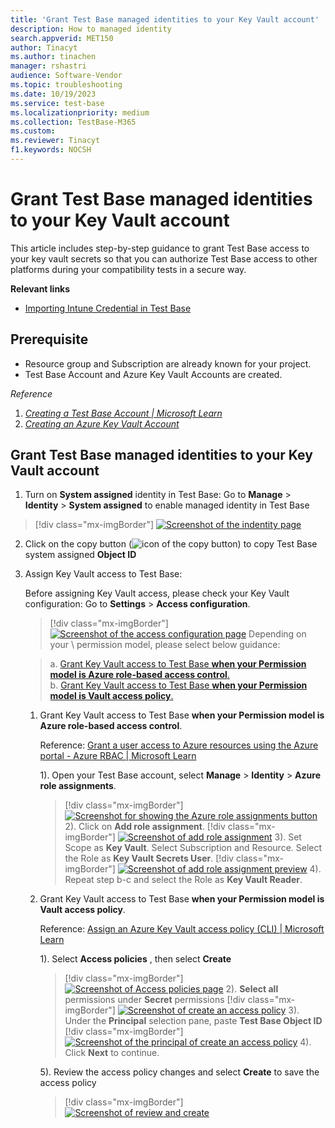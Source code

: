 ```yaml
---
title: 'Grant Test Base managed identities to your Key Vault account'
description: How to managed identity
search.appverid: MET150
author: Tinacyt
ms.author: tinachen
manager: rshastri
audience: Software-Vendor
ms.topic: troubleshooting
ms.date: 10/19/2023
ms.service: test-base
ms.localizationpriority: medium
ms.collection: TestBase-M365
ms.custom:
ms.reviewer: Tinacyt
f1.keywords: NOCSH
---
```


# Grant Test Base managed identities to your Key Vault account

This article includes step-by-step guidance to grant Test Base access to your key vault secrets so that you can authorize Test Base access to other platforms during your compatibility tests in a secure way.

**Relevant links**

- [Importing Intune Credential in Test Base](https://aka.ms/testbase-doc-IntuneEnrollment)

## <a name="Prerequisite"></a>Prerequisite

- Resource group and Subscription are already known for your project.
- Test Base Account and Azure Key Vault Accounts are created.

*Reference*

1. [*Creating a Test Base Account | Microsoft Learn*](createaccount.md)
2. [*Creating an Azure Key Vault Account*](/azure/key-vault/general/quick-create-portal)

## <a name="GrantTestBaseAccess"></a>Grant Test Base managed identities to your Key Vault account

1. Turn on **System assigned** identity in Test Base: Go to **Manage** \> **Identity** \> **System assigned** to enable managed identity in Test Base

> [!div class="mx-imgBorder"]
> [![Screenshot of the indentity page](Media/manage-identities-1.png)](Media/manage-identities-1.png#lightbox)

2. Click on the copy button (![icon of the copy button](Media/manage-identities-copy-button.png)) to copy Test Base system assigned **Object ID**
3. Assign Key Vault access to Test Base:

    Before assigning Key Vault access, please check your Key Vault configuration: Go to **Settings** \> **Access configuration**.
    > [!div class="mx-imgBorder"]
    > [![Screenshot of the access configuration page](Media/manage-identities-2.png)](Media/manage-identities-2.png#lightbox)
    Depending on your \ permission model, please select below guidance:

    > a. [Grant Key Vault access to Test Base **when your Permission model is Azure role-based access control**.](#KeyVaultRBAC)  
    > b. [Grant Key Vault access to Test Base **when your Permission model is Vault access policy**.](#KeyVaultAccessPolicy)

    1. <a name="KeyVaultRBAC"></a>Grant Key Vault access to Test Base **when your Permission model is Azure role-based access control**.

        Reference: [Grant a user access to Azure resources using the Azure portal - Azure RBAC | Microsoft Learn](/azure/role-based-access-control/quickstart-assign-role-user-portal)

        1). Open your Test Base account, select **Manage** \> **Identity** \> **Azure role assignments**.
        > [!div class="mx-imgBorder"]
        > [![Screenshot for showing the Azure role assignments button](Media/manage-identities-3.png)](Media/manage-identities-3.png#lightbox)
        2). Click on **Add role assignment**.
        > [!div class="mx-imgBorder"]
        > [![Screenshot of add role assignment](Media/manage-identities-4.png)](Media/manage-identities-4.png#lightbox)
        3). Set Scope as **Key Vault**. Select Subscription and Resource. Select the Role as **Key Vault Secrets User**.
        > [!div class="mx-imgBorder"]
        > [![Screenshot of add role assignment preview](Media/manage-identities-5.png)](Media/manage-identities-5.png#lightbox)
        4). Repeat step b-c and select the Role as **Key Vault Reader**.

    2. <a name="KeyVaultAccessPolicy"></a>Grant Key Vault access to Test Base **when your Permission model is Vault access policy**.

        Reference: [Assign an Azure Key Vault access policy (CLI) | Microsoft Learn](/azure/key-vault/general/assign-access-policy?tabs=azure-portal)

        1). Select **Access policies** , then select **Create**
        > [!div class="mx-imgBorder"]
        > [![Screenshot of Access policies page](Media/manage-identities-6.png)](Media/manage-identities-6.png#lightbox)
        2). **Select all** permissions under **Secret** permissions
        > [!div class="mx-imgBorder"]
        > [![Screenshot of create an access policy](Media/manage-identities-7.png)](Media/manage-identities-7.png#lightbox)
        3). Under the **Principal** selection pane, paste **Test Base Object ID**
        > [!div class="mx-imgBorder"]
        > [![Screenshot of the principal of create an access policy](Media/manage-identities-8.png)](Media/manage-identities-8.png#lightbox)
        4). Click **Next** to continue.

        5). Review the access policy changes and select **Create** to save the access policy
        > [!div class="mx-imgBorder"]
        > [![Screenshot of review and create](Media/manage-identities-9.png)](Media/manage-identities-9.png#lightbox)